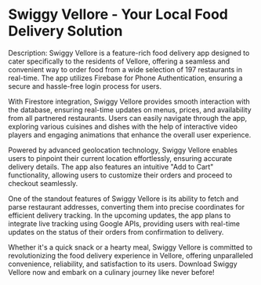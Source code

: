 # Swiggy Vellore - Your Local Food Delivery Solution

Description:
Swiggy Vellore is a feature-rich food delivery app designed to cater specifically to the residents of Vellore, offering a seamless and convenient way to order food from a wide selection of 197 restaurants in real-time. The app utilizes Firebase for Phone Authentication, ensuring a secure and hassle-free login process for users.

With Firestore integration, Swiggy Vellore provides smooth interaction with the database, ensuring real-time updates on menus, prices, and availability from all partnered restaurants. Users can easily navigate through the app, exploring various cuisines and dishes with the help of interactive video players and engaging animations that enhance the overall user experience.

Powered by advanced geolocation technology, Swiggy Vellore enables users to pinpoint their current location effortlessly, ensuring accurate delivery details. The app also features an intuitive "Add to Cart" functionality, allowing users to customize their orders and proceed to checkout seamlessly.

One of the standout features of Swiggy Vellore is its ability to fetch and parse restaurant addresses, converting them into precise coordinates for efficient delivery tracking. In the upcoming updates, the app plans to integrate live tracking using Google APIs, providing users with real-time updates on the status of their orders from confirmation to delivery.

Whether it's a quick snack or a hearty meal, Swiggy Vellore is committed to revolutionizing the food delivery experience in Vellore, offering unparalleled convenience, reliability, and satisfaction to its users. Download Swiggy Vellore now and embark on a culinary journey like never before!
